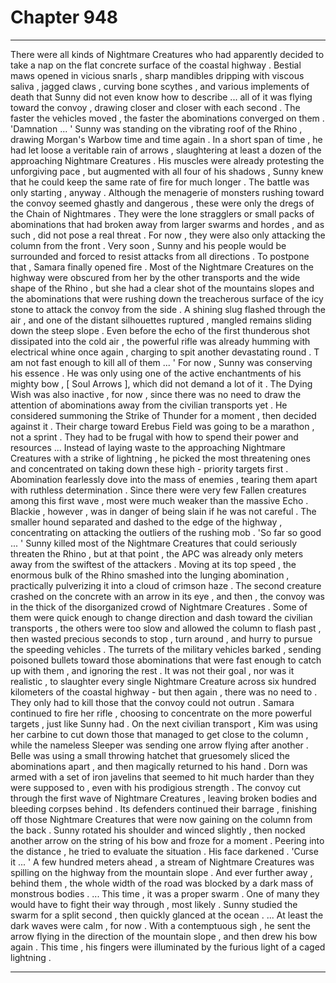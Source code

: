 
# Chapter 948


---

There were all kinds of Nightmare Creatures who had apparently decided to take a nap on the flat concrete surface of the coastal highway . Bestial maws opened in vicious snarls , sharp mandibles dripping with viscous saliva , jagged claws , curving bone scythes , and various implements of death that Sunny did not even know how to describe ... all of it was flying toward the convoy , drawing closer and closer with each second .
The faster the vehicles moved , the faster the abominations converged on them .
'Damnation ... '
Sunny was standing on the vibrating roof of the Rhino , drawing Morgan's Warbow time and time again . In a short span of time , he had let loose a veritable rain of arrows , slaughtering at least a dozen of the approaching Nightmare Creatures . His muscles were already protesting the unforgiving pace , but augmented with all four of his shadows , Sunny knew that he could keep the same rate of fire for much longer .
The battle was only starting , anyway . Although the menagerie of monsters rushing toward the convoy seemed ghastly and dangerous , these were only the dregs of the Chain of Nightmares . They were the lone stragglers or small packs of abominations that had broken away from larger swarms and hordes , and as such , did not pose a real threat .
For now , they were also only attacking the column from the front . Very soon , Sunny and his people would be surrounded and forced to resist attacks from all directions .
To postpone that , Samara finally opened fire . Most of the Nightmare Creatures on the highway were obscured from her by the other transports and the wide shape of the Rhino , but she had a clear shot of the mountains slopes and the abominations that were rushing down the treacherous surface of the icy stone to attack the convoy from the side .
A shining slug flashed through the air , and one of the distant silhouettes ruptured , mangled remains sliding down the steep slope . Even before the echo of the first thunderous shot dissipated into the cold air , the powerful rifle was already humming with electrical whine once again , charging to spit another devastating round .
T am not fast enough to kill all of them ... '
For now , Sunny was conserving his essence . He was only using one of the active enchantments of his mighty bow , [ Soul Arrows ], which did not demand a lot of it . The Dying Wish was also inactive , for now , since there was no need to draw the attention of abominations away from the civilian transports yet .
He considered summoning the Strike of Thunder for a moment , then decided against it . Their charge toward Erebus Field was going to be a marathon , not a sprint . They had to be frugal with how to spend their power and resources ...
Instead of laying waste to the approaching Nightmare Creatures with a strike of lightning , he picked the most threatening ones and concentrated on taking down these high - priority targets first . Abomination fearlessly dove into the mass of enemies , tearing them apart with ruthless determination . Since there were very few Fallen creatures among this first wave , most were much weaker than the massive Echo .
Blackie , however , was in danger of being slain if he was not careful . The smaller hound separated and dashed to the edge of the highway , concentrating on attacking the outliers of the rushing mob .
'So far so good ... '
Sunny killed most of the Nightmare Creatures that could seriously threaten the Rhino , but at that point , the APC was already only meters away from the swiftest of the attackers .
Moving at its top speed , the enormous bulk of the Rhino smashed into the lunging abomination , practically pulverizing it into a cloud of crimson haze . The second creature crashed on the concrete with an arrow in its eye , and then , the convoy was in the thick of the disorganized crowd of Nightmare Creatures .
Some of them were quick enough to change direction and dash toward the civilian transports , the others were too slow and allowed the column to flash past , then wasted precious seconds to stop , turn around , and hurry to pursue the speeding vehicles .
The turrets of the military vehicles barked , sending poisoned bullets toward those abominations that were fast enough to catch up with them , and ignoring the rest . It was not their goal , nor was it realistic , to slaughter every single Nightmare Creature across six hundred kilometers of the coastal highway - but then again , there was no need to . They only had to kill those that the convoy could not outrun .
Samara continued to fire her rifle , choosing to concentrate on the more powerful targets , just like Sunny had . On the next civilian transport , Kim was using her carbine to cut down those that managed to get close to the column , while the nameless Sleeper was sending one arrow flying after another . Belle was using a small throwing hatchet that gruesomely sliced the abominations apart , and then magically returned to his hand .
Dorn was armed with a set of iron javelins that seemed to hit much harder than they were supposed to , even with his prodigious strength .
The convoy cut through the first wave of Nightmare Creatures , leaving broken bodies and bleeding corpses behind . Its defenders continued their barrage , finishing off those Nightmare Creatures that were now gaining on the column from the back .
Sunny rotated his shoulder and winced slightly , then nocked another arrow on the string of his bow and froze for a moment . Peering into the distance , he tried to evaluate the situation . His face darkened .
'Curse it ... '
A few hundred meters ahead , a stream of Nightmare Creatures was spilling on the highway from the mountain slope . And ever further away , behind them , the whole width of the road was blocked by a dark mass of monstrous bodies .
... This time , it was a proper swarm .
One of many they would have to fight their way through , most likely .
Sunny studied the swarm for a split second , then quickly glanced at the ocean .
... At least the dark waves were calm , for now .
With a contemptuous sigh , he sent the arrow flying in the direction of the mountain slope , and then drew his bow again .
This time , his fingers were illuminated by the furious light of a caged lightning .

---

